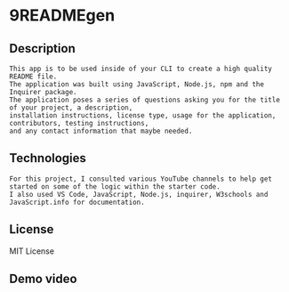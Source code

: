 # 9READMEgen

## Description
    This app is to be used inside of your CLI to create a high quality README file.
    The application was built using JavaScript, Node.js, npm and the Inquirer package. 
    The application poses a series of questions asking you for the title of your project, a description,
    installation instructions, license type, usage for the application, contributors, testing instructions,
    and any contact information that maybe needed.
    
    
## Technologies
    For this project, I consulted various YouTube channels to help get started on some of the logic within the starter code.
    I also used VS Code, JavaScript, Node.js, inquirer, W3schools and JavaScript.info for documentation.
    
    

## License
  MIT License
  
  
## Demo video
